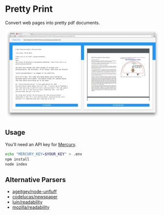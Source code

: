 # Pretty Print

Convert web pages into pretty pdf documents.

![Screenshot](screenshot.png)


## Usage

You'll need an API key for [Mercury](https://mercury.postlight.com/web-parser/).

```sh
echo "MERCURY_KEY=$YOUR_KEY" > .env
npm install
node index
```


## Alternative Parsers

- [ageitgey/node-unfluff](https://github.com/ageitgey/node-unfluff)
- [codelucas/newspaper](https://github.com/codelucas/newspaper)
- [luin/readability](https://github.com/luin/readability)
- [mozilla/readability](https://github.com/mozilla/readability)
